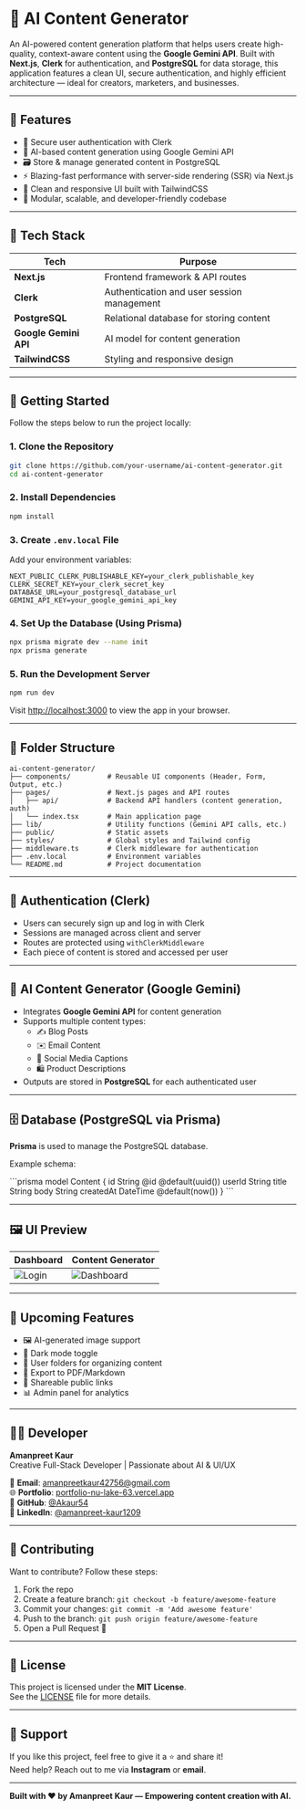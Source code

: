 # 🧠 AI Content Generator

An AI-powered content generation platform that helps users create high-quality, context-aware content using the **Google Gemini API**. Built with **Next.js**, **Clerk** for authentication, and **PostgreSQL** for data storage, this application features a clean UI, secure authentication, and highly efficient architecture — ideal for creators, marketers, and businesses.

---

## 🌟 Features

- 🔐 Secure user authentication with Clerk  
- 🧠 AI-based content generation using Google Gemini API  
- 🗃️ Store & manage generated content in PostgreSQL  
- ⚡ Blazing-fast performance with server-side rendering (SSR) via Next.js  
- 🎨 Clean and responsive UI built with TailwindCSS  
- 🧩 Modular, scalable, and developer-friendly codebase  

---

## 🧰 Tech Stack

| Tech                | Purpose                                      |
|---------------------|----------------------------------------------|
| **Next.js**         | Frontend framework & API routes              |
| **Clerk**           | Authentication and user session management   |
| **PostgreSQL**      | Relational database for storing content      |
| **Google Gemini API** | AI model for content generation           |
| **TailwindCSS**     | Styling and responsive design                |

---

## 🚀 Getting Started

Follow the steps below to run the project locally:

### 1. Clone the Repository

```bash
git clone https://github.com/your-username/ai-content-generator.git
cd ai-content-generator
```

### 2. Install Dependencies

```bash
npm install
```

### 3. Create `.env.local` File

Add your environment variables:

```env
NEXT_PUBLIC_CLERK_PUBLISHABLE_KEY=your_clerk_publishable_key
CLERK_SECRET_KEY=your_clerk_secret_key
DATABASE_URL=your_postgresql_database_url
GEMINI_API_KEY=your_google_gemini_api_key
```

### 4. Set Up the Database (Using Prisma)

```bash
npx prisma migrate dev --name init
npx prisma generate
```

### 5. Run the Development Server

```bash
npm run dev
```

Visit [http://localhost:3000](http://localhost:3000) to view the app in your browser.

---

## 📁 Folder Structure

```
ai-content-generator/
├── components/         # Reusable UI components (Header, Form, Output, etc.)
├── pages/              # Next.js pages and API routes
│   ├── api/            # Backend API handlers (content generation, auth)
│   └── index.tsx       # Main application page
├── lib/                # Utility functions (Gemini API calls, etc.)
├── public/             # Static assets
├── styles/             # Global styles and Tailwind config
├── middleware.ts       # Clerk middleware for authentication
├── .env.local          # Environment variables
└── README.md           # Project documentation
```

---

## 🔐 Authentication (Clerk)

- Users can securely sign up and log in with Clerk  
- Sessions are managed across client and server  
- Routes are protected using `withClerkMiddleware`  
- Each piece of content is stored and accessed per user  

---

## 🤖 AI Content Generator (Google Gemini)

- Integrates **Google Gemini API** for content generation  
- Supports multiple content types:
  - ✍️ Blog Posts  
  - ✉️ Email Content  
  - 📱 Social Media Captions  
  - 🛍️ Product Descriptions  
- Outputs are stored in **PostgreSQL** for each authenticated user  

---

## 🗄️ Database (PostgreSQL via Prisma)

**Prisma** is used to manage the PostgreSQL database.

Example schema:

\`\`\`prisma
model Content {
  id        String   @id @default(uuid())
  userId    String
  title     String
  body      String
  createdAt DateTime @default(now())
}
\`\`\`

---

## 🖼️ UI Preview

| Dashboard | Content Generator |
|-----------|-------------------|
| ![Login](https://github.com/user-attachments/assets/513c36d0-f216-4e50-b28f-9c6a5ff34d8b) | ![Dashboard](https://github.com/user-attachments/assets/af2b7a9a-75dc-4f48-bebf-36a55c30ca91) |

---

## 📌 Upcoming Features

- 🖼️ AI-generated image support  
- 🌙 Dark mode toggle  
- 📁 User folders for organizing content  
- 📄 Export to PDF/Markdown  
- 🔗 Shareable public links  
- 📊 Admin panel for analytics  

---

## 👩‍💻 Developer

**Amanpreet Kaur**  
Creative Full-Stack Developer | Passionate about AI & UI/UX  

📧 **Email**: [amanpreetkaur42756@gmail.com](mailto:amanpreetkaur42756@gmail.com)  
🌐 **Portfolio**: [portfolio-nu-lake-63.vercel.app](https://portfolio-nu-lake-63.vercel.app/)  
🐙 **GitHub**: [@Akaur54](https://github.com/Akaur54)  
🔗 **LinkedIn**: [@amanpreet-kaur1209](https://www.linkedin.com/in/amanpreet-kaur1209)  

---

## 🤝 Contributing

Want to contribute? Follow these steps:

1. Fork the repo  
2. Create a feature branch: `git checkout -b feature/awesome-feature`  
3. Commit your changes: `git commit -m 'Add awesome feature'`  
4. Push to the branch: `git push origin feature/awesome-feature`  
5. Open a Pull Request 🎉  

---

## 🪪 License

This project is licensed under the **MIT License**.  
See the [LICENSE](LICENSE) file for more details.

---

## 🙌 Support

If you like this project, feel free to give it a ⭐ and share it!  
Need help? Reach out to me via **Instagram** or **email**.

---

**Built with ❤️ by Amanpreet Kaur — Empowering content creation with AI.**
